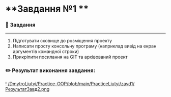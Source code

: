 # **Завдання №1 **

### :scroll: **Завдання**
___
1. Підготувати сховище до розміщення проекту
2. Написати просту консольну програму (наприклад вивід на екран аргументів командної строки)
3. Прикріпити посилання на GIT та архівований проект


### :pencil2: **Результат виконання завдання:**
! [/DmytroLiutyi/Practice-OOP/blob/main/PracticeLiutyi/zavd1/РезультатЗавд2.png](https://github.com/{username}/{repository}/raw/{branch}/{path}/image.png)
